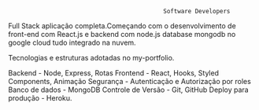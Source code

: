                                                 Software Developers

Full Stack aplicação completa.Começando com o desenvolvimento de front-end com React.js e backend com node.js
database mongodb no google cloud tudo integrado na nuvem.


Tecnologias e estruturas adotadas no my-portfolio.

Backend - Node, Express, Rotas
Frontend - React, Hooks, Styled Components, Animação
Segurança - Autenticação e Autorização por roles
Banco de dados - MongoDB
Controle de Versão - Git, GitHub
Deploy para produção - Heroku.
